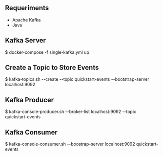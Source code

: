 ## Requeriments

* Apache Kafka
* Java

## Kafka Server

   $ docker-compose -f single-kafka.yml up

## Create a Topic to Store Events

   $ kafka-topics.sh --create --topic quickstart-events --bootstrap-server localhost:9092

## Kafka Producer

   $ kafka-console-producer.sh --broker-list localhost:9092 --topic quickstart-events

## Kafka Consumer

   $ kafka-console-consumer.sh --boostrap-server localhost:9092 quickstart-events